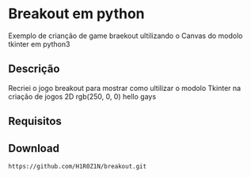 # Breakout em python
Exemplo de crianção de game braekout ultilizando o Canvas do modolo tkinter em python3
## Descrição
Recriei o jogo breakout para mostrar como ultilizar o modolo Tkinter na criação de jogos 2D
rgb(250, 0, 0) hello gays
## Requisitos
## Download
```
https://github.com/H1R0Z1N/breakout.git
```



